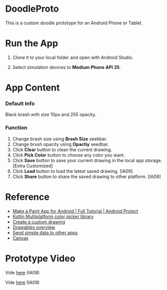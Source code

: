 # DoodleProto
This is a custom doodle prototype for an Android Phone or Tablet.

# Run the App
1. Clone it to your local folder and open with Android Studio.

2. Select simulation devices to **Medium Phone API 35**.

# App Content

### Default Info

Black brash with size 10px and 255 opacity.

### Function
1. Change brash size using **Brash Size** seekbar.
2. Change brush opacity using **Opactiy** seedbar.
3. Click **Clear** button to clean the current drawing.
4. Click **Pick Color** button to choose any color you want.
5. Click **Save** button to save your current drawing in the local app storage. [Extra Customized]
6. Click **Load** button to load the latest saved drawing. [IA09]
7. Click **Share** button to share the saved drawing to other platform. [IA09]

# Reference
- [Make a Paint App for Android | Full Tutorial | Android Project](https://www.youtube.com/watch?v=xGrOHLk60q8)
- [Kotlin Multiplatform color picker library](https://github.com/skydoves/colorpicker-compose)
- [Create a custom drawing](https://developer.android.com/develop/ui/views/layout/custom-views/custom-drawing)
- [Drawables overview](https://developer.android.com/develop/ui/views/graphics/drawables)
- [Send simple data to other apps](https://developer.android.com/training/sharing/send)
- [Canvas](https://developer.android.com/reference/android/graphics/Canvas)

# Prototype Video
Vide [here](https://youtu.be/dVsWGPe3Xuc) (IA08)

Vide [here](https://youtube.com/shorts/qJMwBdcHFSU?feature=share) (IA09)
